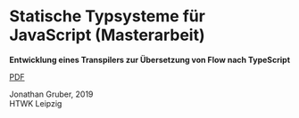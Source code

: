 # Statische Typsysteme für JavaScript (Masterarbeit)

**Entwicklung eines Transpilers zur Übersetzung von Flow nach TypeScript**

[PDF](./thesis.pdf)

Jonathan Gruber, 2019<br />
HTWK Leipzig
